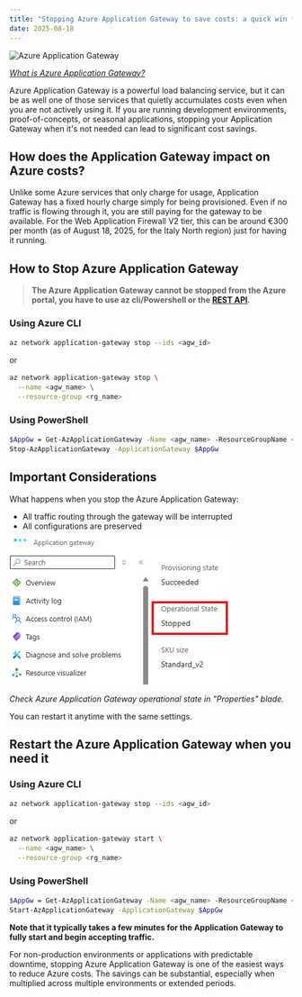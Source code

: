 ```yaml
---
title: "Stopping Azure Application Gateway to save costs: a quick win for your Azure bill."
date: 2025-08-18
---
```

![Azure Application Gateway](https://learn.microsoft.com/en-us/azure/application-gateway/media/application-gateway-url-route-overview/figure1-720.png)

*[What is Azure Application Gateway?](https://learn.microsoft.com/en-us/azure/application-gateway/overview)*

Azure Application Gateway is a powerful load balancing service, but it can be as well one of those services that quietly accumulates costs even when you are not actively using it. If you are running development environments, proof-of-concepts, or seasonal applications, stopping your Application Gateway when it's not needed can lead to significant cost savings.

## How does the Application Gateway impact on Azure costs?
Unlike some Azure services that only charge for usage, Application Gateway has a fixed hourly charge simply for being provisioned. Even if no traffic is flowing through it, you are still paying for the gateway to be available. For the Web Application Firewall V2 tier, this can be around €300 per month (as of August 18, 2025, for the Italy North region) just for having it running.

## How to Stop Azure Application Gateway
>**The Azure Application Gateway cannot be stopped from the Azure portal, you have to use az cli/Powershell or the [REST API](https://learn.microsoft.com/en-us/rest/api/application-gateway/application-gateways/stop?view=rest-application-gateway-2024-05-01&tabs=HTTP).**

### Using Azure CLI

```bash
az network application-gateway stop --ids <agw_id>
```

or

```bash
az network application-gateway stop \
  --name <agw_name> \
  --resource-group <rg_name>
```

### Using PowerShell

```bash
$AppGw = Get-AzApplicationGateway -Name <agw_name> -ResourceGroupName <rg_name>
Stop-AzApplicationGateway -ApplicationGateway $AppGw
```

## Important Considerations
What happens when you stop the Azure Application Gateway:
- All traffic routing through the gateway will be interrupted
- All configurations are preserved

![plot](https://github.com/fabiocannas/fabiocannas.github.io/blob/main/_posts/2025-07-18-Stopping-Azure-Application-Gateway-to-Save-Costs/2025-07-18-Stopping-Azure-Application-Gateway-to-Save-Costs.png?raw=true)

*Check Azure Application Gateway operational state in "Properties" blade.*

You can restart it anytime with the same settings.

## Restart the Azure Application Gateway when you need it

### Using Azure CLI

```bash
az network application-gateway stop --ids <agw_id>
```

or

```bash
az network application-gateway start \
  --name <agw_name> \
  --resource-group <rg_name>
```

### Using PowerShell

```bash
$AppGw = Get-AzApplicationGateway -Name <agw_name> -ResourceGroupName <rg_name>
Start-AzApplicationGateway -ApplicationGateway $AppGw
```

**Note that it typically takes a few minutes for the Application Gateway to fully start and begin accepting traffic.**

For non-production environments or applications with predictable downtime, stopping Azure Application Gateway is one of the easiest ways to reduce Azure costs. The savings can be substantial, especially when multiplied across multiple environments or extended periods.